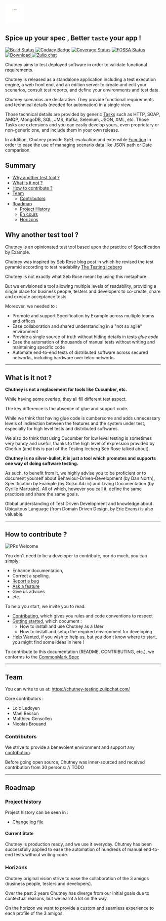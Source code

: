 # <img src="ui/src/assets/logo/logo.svg" height="60" width="60"/> 
## Spice up your spec , Better `taste` your app !

[![Build Status](https://travis-ci.org/chutney-testing/chutney.svg?branch=master)](https://travis-ci.org/chutney-testing/chutney)
[![Codacy Badge](https://api.codacy.com/project/badge/Grade/559893368d134d729b204891e3ce0239)](https://www.codacy.com/gh/chutney-testing/chutney?utm_source=github.com&amp;utm_medium=referral&amp;utm_content=chutney-testing/chutney&amp;utm_campaign=Badge_Grade)
[![Coverage Status](https://codecov.io/gh/chutney-testing/chutney/branch/master/graph/badge.svg)](https://codecov.io/gh/chutney-testing/chutney/)
[![FOSSA Status](https://app.fossa.com/api/projects/custom%2B8595%2Fgit%40github.com%3Achutney-testing%2Fchutney.git.svg?type=shield)](https://app.fossa.com/projects/custom%2B8595%2Fgit%40github.com%3Achutney-testing%2Fchutney.git?ref=badge_shield)
[![Download](https://api.bintray.com/packages/chutney-testing/maven/chutney/images/download.svg) ](https://bintray.com/chutney-testing/maven/chutney/_latestVersion)
[![Zulip chat](https://img.shields.io/badge/zulip-join_chat-brightgreen.svg)](https://chutney-testing.zulipchat.com/)

Chutney aims to test deployed software in order to validate functional requirements.

Chutney is released as a standalone application including a test execution engine, 
a web front end, and an edition server to create and edit your scenarios, consult test reports, and define your environments and test data.

Chutney scenarios are declarative. They provide functional requirements and technical details (needed for automation) in a single view. 

Those technical details are provided by generic [Tasks](https://github.com/chutney-testing/chutney/blob/master/task-spi/src/main/java/com/chutneytesting/task/spi/Task.java) such as HTTP, SOAP, AMQP, MongoDB, SQL, JMS, Kafka, Selenium, JSON, XML, etc.
Those Tasks are extensions and you can easily develop yours, even proprietary or non-generic one, and include them in your own release.

In addition, Chutney provide SpEL evaluation and extensible [Function](https://github.com/chutney-testing/chutney/blob/master/task-spi/src/main/java/com/chutneytesting/task/spi/SpelFunction.java) in order to ease the use of managing scenario data like JSON path or Date comparison.  


## Summary

* [Why another test tool ?](#why)
* [What is it not ?](#whatnot)
* [How to contribute ?](#contrib)
* [Team](#team)
    * [Contributors](#contributors)
* [Roadmap](#road)
    * [Project History](#story)
    * [En cours](#wip)
    * [Horizons](#horizon)


## <a name="why"></a> Why another test tool ?

Chutney is an opinionated test tool based upon the practice of Specification by Example. 

Chutney was inspired by Seb Rose blog post in which he revised the test pyramid according to test readability 
[The Testing Iceberg](http://claysnow.co.uk/the-testing-iceberg/)

Chutney is not exactly what Seb Rose meant by using this metaphore.

But we envisioned a tool allowing multiple levels of readability, providing a single place for business people, 
testers and developers to co-create, share and execute acceptance tests.

Moreover, we needed to :
* Promote and support Specification by Example across multiple teams and offices
* Ease collaboration and shared understanding in a "not so agile" environment
* Provide a single source of truth without hiding details in tests _glue code_
* Ease the automation of thousands of manual tests without writing and maintaining specific code
* Automate end-to-end tests of distributed software across secured networks, including hardware over telco networks 


-------------


## <a name="whatnot"></a> What is it not ?

__Chutney is not a replacement for tools like Cucumber, etc.__

While having some overlap, they all fill different test aspect.

The key difference is the absence of glue and support code.

While we think that having glue code is cumbersome and adds unnecessary levels of indirection between the features and the system under test,
especially for high level tests and distributed softwares.

We also do think that using Cucumber for low level testing is sometimes very handy and useful, 
thanks to the high level of expression provided by Gherkin (and this is part of the Testing Iceberg Seb Rose talked about).


__Chutney is no silver-bullet, it is just a tool which promotes and supports one way of doing software testing.__

As such, to benefit from it, we highly advise you to be proficient or to document yourself about 
Behaviour-Driven-Development (by Dan North), Specification by Example (by Gojko Adzic) and Living Documentation (by Cyrille Martraire).
All of which, however you call it, define the same practices and share the same goals.  

Global understanding of Test Driven Development and knowledge about Ubiquitous Language (from Domain Driven Design, by Eric Evans) 
is also valuable.


-------------


## <a name="contrib"></a> How to contribute ?

![PRs Welcome](https://img.shields.io/badge/PRs-welcome-brightgreen.svg?style=flat-square)

You don't need to be a developer to contribute, nor do much, you can simply:
* Enhance documentation,
* Correct a spelling,
* [Report a bug](#bug)
* [Ask a feature](#feat)
* Give us advices
* etc.

To help you start, we invite you to read:
* [Contributing](CONTRIBUTING.md), which gives you rules and code conventions to respect
* [Getting started](GETTING_STARTED.md), which document :
    * How to install and use Chutney as a User
    * How to install and setup the required environment for developing
* [Help Wanted](HELP_WANTED.md), if you wish to help us, but you don't know where to start, you might find some ideas in here !


To contribute to this documentation (README, CONTRIBUTING, etc.), we conforms to the [CommonMark Spec](https://spec.commonmark.org/)


-------------


## <a name="team"></a> Team

You can write to us at: https://chutney-testing.zulipchat.com/

Core contributors :

  * Loic Ledoyen
  * Mael Besson
  * Matthieu Gensollen
  * Nicolas Brouand

### <a name="contributors"></a> Contributors

We strive to provide a benevolent environment and support any [contribution](#contrib).

Before going open source, Chutney was inner-sourced and received contribution from 30 persons:
// TODO


-------------

## <a name="road"></a> Roadmap

### <a name="story"></a> Project history

Project history can be seen in :
* [Change log file](CHANGELOG.md)

#### <a name="state"></a> Current State

Chutney is production ready, and we use it everyday.
Chutney has been successfully applied to ease the automation of hundreds of manual end-to-end tests without writing code.


### <a name="horizon"></a> Horizons

Chutney original vision strive to ease the collaboration of the 3 amigos (business people, testers and developers).

Over the past 2 years Chutney has diverge from our initial goals due to contextual reasons, but we learnt a lot on the way.

On the horizon we want to provide a custom and seamless experience to each profile of the 3 amigos.


